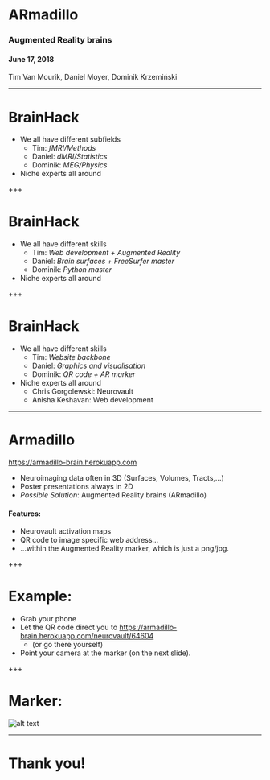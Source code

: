 # ARmadillo
### Augmented Reality brains
#### June 17, 2018
Tim Van Mourik, Daniel Moyer, Dominik Krzemiński

---

# BrainHack

* We all have different subfields
  * Tim: _fMRI/Methods_
  * Daniel: _dMRI/Statistics_
  * Dominik: _MEG/Physics_
* Niche experts all around

+++

# BrainHack

* We all have different skills
  * Tim: _Web development + Augmented Reality_
  * Daniel: _Brain surfaces + FreeSurfer master_
  * Dominik: _Python master_
* Niche experts all around

+++

# BrainHack

* We all have different skills
  * Tim:  _Website backbone_
  * Daniel: _Graphics and visualisation_
  * Dominik: _QR code + AR marker_
* Niche experts all around
  * Chris Gorgolewski: Neurovault
  * Anisha Keshavan: Web development

---

# Armadillo
https://armadillo-brain.herokuapp.com
* Neuroimaging data often in 3D (Surfaces, Volumes, Tracts,...)
* Poster presentations always in 2D
* *Possible Solution*: Augmented Reality brains (ARmadillo)

#### Features:
* Neurovault activation maps
* QR code to image specific web address...
* ...within the Augmented Reality marker, which is just a png/jpg.

+++

# Example:
* Grab your phone
* Let the QR code direct you to https://armadillo-brain.herokuapp.com/neurovault/64604
  * (or go there yourself)
* Point your camera at the marker (on the next slide).

+++

# Marker:

![alt text](https://armadillo-brain.herokuapp.com/api/neurovault/64604/qr "QR code")


---

# Thank you!
